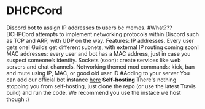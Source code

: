 # DHCPCord
Discord bot to assign IP addresses to users bc memes.
#What???
DCHPCord attempts to implement networking protocols within Discord such as TCP and ARP, with UDP on the way.
Features: 
IP addresses. Every user gets one! Guilds get different subnets, with external IP routing coming soon!
MAC addresses: every user and bot has a MAC address, just in case you suspect someone’s identity.
Sockets (soon): create services like web servers and chat channels.
Networking themed mod commands: kick, ban and mute using IP, MAC, or good old user ID
#Adding to your server
You can add our official bot instance [here](https://discordapp.com/api/oauth2/authorize?client_id=476060627518095361&permissions=268438534&scope=bot)
**Self-hosting**
There's nothing stopping you from self-hosting, just clone the repo (or use the latest Travis build) and run the code. We recommend you use the instace we host though :)
